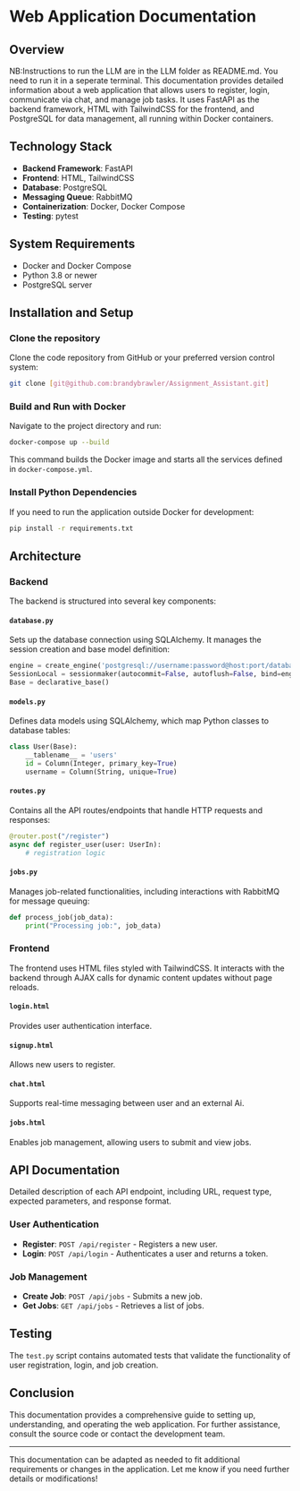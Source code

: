 # Web Application Documentation

## Overview
NB:Instructions to run the LLM are in the LLM folder as README.md. You need to run it in a seperate terminal.
This documentation provides detailed information about a web application that allows users to register, login, communicate via chat, and manage job tasks. It uses FastAPI as the backend framework, HTML with TailwindCSS for the frontend, and PostgreSQL for data management, all running within Docker containers.

## Technology Stack
- **Backend Framework**: FastAPI
- **Frontend**: HTML, TailwindCSS
- **Database**: PostgreSQL
- **Messaging Queue**: RabbitMQ
- **Containerization**: Docker, Docker Compose
- **Testing**: pytest

## System Requirements
- Docker and Docker Compose
- Python 3.8 or newer
- PostgreSQL server

## Installation and Setup

### Clone the repository
Clone the code repository from GitHub or your preferred version control system:
```bash
git clone [git@github.com:brandybrawler/Assignment_Assistant.git]
```

### Build and Run with Docker
Navigate to the project directory and run:
```bash
docker-compose up --build
```
This command builds the Docker image and starts all the services defined in `docker-compose.yml`.

### Install Python Dependencies
If you need to run the application outside Docker for development:
```bash
pip install -r requirements.txt
```

## Architecture

### Backend
The backend is structured into several key components:

#### `database.py`
Sets up the database connection using SQLAlchemy. It manages the session creation and base model definition:
```python
engine = create_engine('postgresql://username:password@host:port/database')
SessionLocal = sessionmaker(autocommit=False, autoflush=False, bind=engine)
Base = declarative_base()
```

#### `models.py`
Defines data models using SQLAlchemy, which map Python classes to database tables:
```python
class User(Base):
    __tablename__ = 'users'
    id = Column(Integer, primary_key=True)
    username = Column(String, unique=True)
```

#### `routes.py`
Contains all the API routes/endpoints that handle HTTP requests and responses:
```python
@router.post("/register")
async def register_user(user: UserIn):
    # registration logic
```

#### `jobs.py`
Manages job-related functionalities, including interactions with RabbitMQ for message queuing:
```python
def process_job(job_data):
    print("Processing job:", job_data)
```

### Frontend
The frontend uses HTML files styled with TailwindCSS. It interacts with the backend through AJAX calls for dynamic content updates without page reloads.

#### `login.html`
Provides user authentication interface.

#### `signup.html`
Allows new users to register.

#### `chat.html`
Supports real-time messaging between user and an external Ai.

#### `jobs.html`
Enables job management, allowing users to submit and view jobs.

## API Documentation
Detailed description of each API endpoint, including URL, request type, expected parameters, and response format.

### User Authentication
- **Register**: `POST /api/register` - Registers a new user.
- **Login**: `POST /api/login` - Authenticates a user and returns a token.

### Job Management
- **Create Job**: `POST /api/jobs` - Submits a new job.
- **Get Jobs**: `GET /api/jobs` - Retrieves a list of jobs.

## Testing
The `test.py` script contains automated tests that validate the functionality of user registration, login, and job creation.

## Conclusion
This documentation provides a comprehensive guide to setting up, understanding, and operating the web application. For further assistance, consult the source code or contact the development team.

---

This documentation can be adapted as needed to fit additional requirements or changes in the application. Let me know if you need further details or modifications!